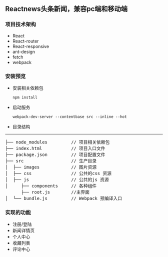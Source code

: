 ## Reactnews头条新闻，兼容pc端和移动端

### 项目技术架构
* React
* React-router
* React-responsive
* ant-design
* fetch
* webpack

### 安装预览

* 安装相关依赖包
  ```
  npm install
  ```

  
* 启动服务

  ```
  webpack-dev-server --contentbase src --inline --hot
  ```

* 目录结构
***
<pre>
├── node_modules         // 项目相关依赖包
├── index.html           // 项目入口文件
├── package.json         // 项目配置文件
├── src                  // 生产目录
│  ├── images            // 图片资源
│  ├── css               // 公共的css 资源
│  ├── js                // 公共的js 资源
│     ├── components     // 各种组件
      ├── root.js        //主界面
│  └── bundle.js         // Webpack 预编译入口
</pre>


### 实现的功能
* 注册/登陆
* 新闻详情页
* 个人中心
* 收藏列表
* 评论中心
